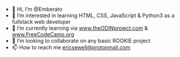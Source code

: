 - 👋 Hi, I’m @Emberato
- 👀 I’m interested in learning HTML, CSS, JavaScript & Python3 as a fullstack web developer 
- 🌱 I’m currently learning via www.theODINproject.com & www.FreeCodeCamp.org
- 💞️ I’m looking to collaborate on any basic ROOKIE project
- 📫 How to reach me ericsewell@protonmail.com

<!---
Emberato/Emberato is a ✨ special ✨ repository because its `README.md` (this file) appears on your GitHub profile.
You can click the Preview link to take a look at your changes.
--->
